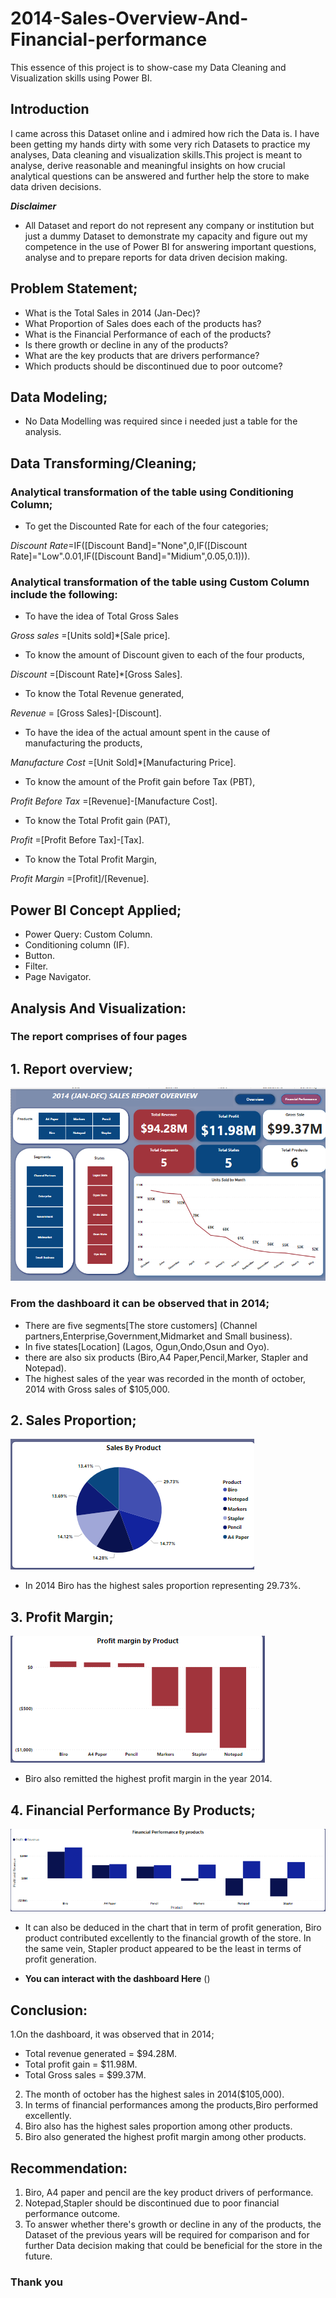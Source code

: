 # 2014-Sales-Overview-And-Financial-performance
This essence of this project is to show-case my Data Cleaning and Visualization skills using Power BI.

## Introduction 
I came across this Dataset online and i admired how rich the Data is. I have been getting my hands dirty with some very rich Datasets to practice my analyses, Data cleaning and visualization skills.This project is meant to analyse, derive reasonable and meaningful insights on how crucial analytical questions can be answered and further help the store to make data driven decisions.

**_Disclaimer_**
- All Dataset and report do not represent any company or institution but just a dummy Dataset to demonstrate my capacity and figure out my competence in the use of Power BI for answering important questions, analyse and to prepare reports for data driven decision making.

## Problem Statement;
- What is the Total Sales in 2014 (Jan-Dec)?
- What Proportion of Sales does each of the products has?
- What is the Financial Performance of each of the products?
- Is there growth or decline in any of the products?
- What are the key products that are drivers performance?
- Which products should be discontinued due to poor outcome?  

## Data Modeling;
- No Data Modelling was required since i needed just a table for the analysis.

## Data Transforming/Cleaning;
### Analytical transformation of the table using Conditioning Column;
- To get the Discounted Rate for each of the four categories;

_Discount Rate_=IF([Discount Band]="None",0,IF([Discount Rate]="Low".0.01,IF([Discount Band]="Midium",0.05,0.1))).
### Analytical transformation of the table using Custom Column include the following:
- To have the idea of Total Gross Sales

_Gross sales_ =[Units sold]*[Sale price].

- To know the amount of Discount given to each of the four products,


 _Discount_ =[Discount Rate]*[Gross Sales].

- To know the Total Revenue generated,
  
_Revenue_ = [Gross Sales]-[Discount].

- To have the idea of the actual amount spent in the cause of manufacturing the products,

_Manufacture Cost_ =[Unit Sold]*[Manufacturing Price].

- To know the amount of the Profit gain before Tax (PBT),

_Profit Before Tax_ =[Revenue]-[Manufacture Cost].

- To know the Total Profit gain (PAT),

_Profit_ =[Profit Before Tax]-[Tax].

- To know the Total Profit Margin,

_Profit Margin_ =[Profit]/[Revenue].


## Power BI Concept Applied;
- Power Query: Custom Column.
- Conditioning column (IF).
- Button.
- Filter.
- Page Navigator.

## Analysis And Visualization:

### The report comprises of four pages

## 1. Report overview; 

![](Capture4.PNG)


### From the dashboard it can be observed that in 2014;
 - There are five segments[The store customers] (Channel partners,Enterprise,Government,Midmarket and Small business).
 - In five states[Location] (Lagos, Ogun,Ondo,Osun and Oyo).
 - there are also six products (Biro,A4 Paper,Pencil,Marker, Stapler and Notepad).
 - The highest sales of the year was recorded in the month of october, 2014 with Gross sales of $105,000.

 ## 2. Sales Proportion;
 
   ![](Capture1.PNG)

   - In 2014 Biro has the highest sales proportion representing 29.73%.

## 3. Profit Margin;

   ![](Capture2.PNG)

   - Biro also remitted the highest profit margin in the year 2014.

 ## 4. Financial Performance By Products;

  ![](Capture3.PNG)

  - It can also be deduced in the chart that in term of profit generation, Biro product contributed excellently to the financial growth of the store. In the same vein, Stapler product appeared to be the least in terms of profit generation.

  - **You can interact with the dashboard Here** ()

## Conclusion: 
1.On the dashboard, it was observed that in 2014; 
- Total revenue generated = $94.28M.
- Total profit gain = $11.98M.
- Total Gross sales = $99.37M.
2. The month of october has the highest sales in 2014($105,000).
3. In terms of financial performances among the products,Biro performed excellently.
4. Biro also has the highest sales proportion among other products.
4. Biro also generated the highest profit margin among other products.

## Recommendation:
1. Biro, A4 paper and pencil are the key product drivers of performance.
2. Notepad,Stapler should be discontinued due to poor financial performance outcome.
3. To answer whether there's growth or decline in any of the products, the Dataset of the previous years will be required for comparison and for further Data decision making that could be beneficial for the store in the future.

### Thank you

